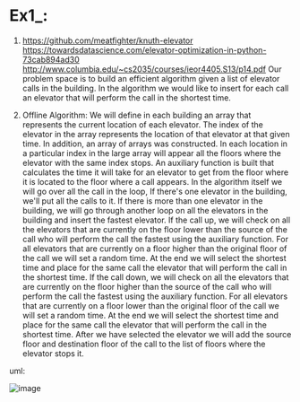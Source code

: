 # Ex1_:
1. https://github.com/meatfighter/knuth-elevator
https://towardsdatascience.com/elevator-optimization-in-python-73cab894ad30
http://www.columbia.edu/~cs2035/courses/ieor4405.S13/p14.pdf
Our problem space is to build an efficient algorithm given a list of elevator calls in the building.
In the algorithm we would like to insert for each call an elevator that will perform the call in the shortest time. 

2. Offline Algorithm:
We will define in each building an array that represents the current location of each elevator. The index of the elevator in the array represents the location of that elevator at that given time.
In addition, an array of arrays was constructed. In each location in a particular index in the large array will appear all the floors where the elevator with the same index stops.
An auxiliary function is built that calculates the time it will take for an elevator to get from the floor where it is located to the floor where a call appears.
In the algorithm itself we will go over all the call in the loop,
If there's one elevator in the building, we'll put all the calls to it.
If there is more than one elevator in the building, we will go through another loop on all the elevators in the building and insert the fastest elevator.
If the call up, we will check on all the elevators that are currently on the floor lower than the source of the call who will perform the call the fastest using the auxiliary function. For all elevators that are currently on a floor higher than the original floor of the call we will set a random time. At the end we will select the shortest time and place for the same call the elevator that will perform the call in the shortest time.
If the call down, we will check on all the elevators that are currently on the floor higher than the source of the call who will perform the call the fastest using the auxiliary function. For all elevators that are currently on a floor lower than the original floor of the call we will set a random time. At the end we will select the shortest time and place for the same call the elevator that will perform the call in the shortest time.
After we have selected the elevator we will add the source floor and destination floor of the call to the list of floors where the elevator stops it. 

uml:

![image](https://user-images.githubusercontent.com/80627174/142486356-65bf6873-1625-4a57-8173-4f7056571629.png)
